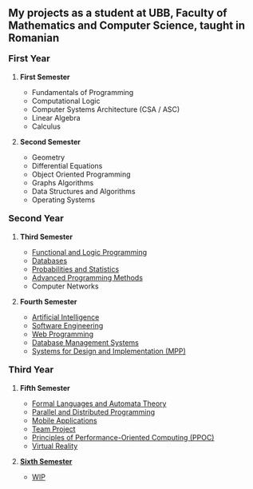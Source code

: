 <!DOCTYPE html>
<html lang="en">
<head>
    <meta charset="UTF-8">
</head>
<body>
<h2> My projects as a student at UBB, Faculty of Mathematics and Computer Science, taught in Romanian </h2>
<div>
    <p style="font-weight: bold; font-size: 18px;"> First Year </p>
    <ol>
        <li>
            <p style="font-weight: bold"> First Semester </p>
            <ul>
                <li> Fundamentals of Programming</li>
                <li> Computational Logic</li>
                <li> Computer Systems Architecture (CSA / ASC)</li>
                <li> Linear Algebra</li>
                <li> Calculus</li>
            </ul>
        </li>
        <li>
            <p style="font-weight: bold"> Second Semester </p>
            <ul>
                <li> Geometry</li>
                <li> Differential Equations</li>
                <li> Object Oriented Programming</li>
                <li> Graphs Algorithms</li>
                <li> Data Structures and Algorithms</li>
                <li> Operating Systems </li> 
            </ul>
        </li>
    </ol>
</div>

<div>
    <p style="font-weight: bold; font-size: 18px;"> Second Year </p>
    <ol>
        <li>
            <p style="font-weight: bold"> Third Semester </p>
            <ul>
                <li> <a href="https://github.com/andrei45635/PLF"> Functional and Logic Programming </a> </li>
                <li> <a href="https://github.com/andrei45635/BD"> Databases </a> </li>
                <li> <a href="https://github.com/andrei45635/Probabilitati-si-Statistica"> Probabilities and Statistics </a> </li>
                <li> <a href="https://github.com/andrei45635/UBB---Computer-Science/tree/main/Year%202/Semester%203/MAP"> Advanced Programming Methods </a> </li>
                <li> Computer Networks</li>
            </ul>
        </li>
        <li>
            <p style="font-weight: bold"> Fourth Semester </p>
            <ul>
                <li><a href="https://github.com/andrei45635/AI"> Artificial Intelligence</a></li>
                <li> <a href="https://github.com/andrei45635/ISS-ubb"> Software Engineering </a> </li>
                <li> <a href="https://github.com/andrei45635/ProgramareWeb"> Web Programming </a> </li>
                <li> <a href="https://github.com/andrei45635/SGBD"> Database Management Systems </a> </li>
                <li> <a href="https://github.com/andrei45635/Task-Tracker"> Systems for Design and Implementation (MPP) </a> </li>
            </ul>
        </li>
    </ol>
</div>

<div>
    <p style="font-weight: bold; font-size: 18px;"> Third Year </p>
    <ol>
        <li>
            <p style="font-weight: bold"> Fifth Semester </p>
            <ul>
                <li> <a href="https://github.com/andrei45635/LFTC"> Formal Languages and Automata Theory </li>
                <li> <a href="https://github.com/andrei45635/PPD"> Parallel and Distributed Programming </li>
                <li> <a href="https://github.com/andrei45635/PDM"> Mobile Applications </li>
                <li> Team Project </li>
                <li> Principles of Performance-Oriented Computing (PPOC) </li>
                <li> <a href="https://github.com/andrei45635/VR"> Virtual Reality </li>
            </ul>
        </li>
        <li> 
            <p style="font-weight: bold"> Sixth Semester </p>
            <ul>
                <li>WIP</li>
            </ul>
        </li>
    </ol>
</div>

</body>
</html>
